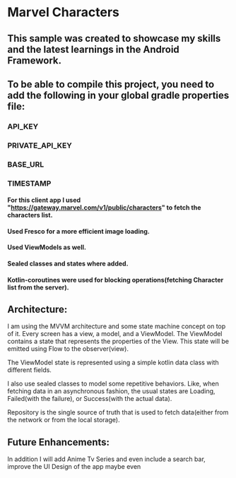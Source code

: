 # Marvel Characters
## This sample was created to showcase my skills and the latest learnings in the Android Framework.
## To be able to compile this project, you need to add the following in your global gradle properties file:
### API_KEY
### PRIVATE_API_KEY
### BASE_URL
### TIMESTAMP
#### For this client app I used "https://gateway.marvel.com/v1/public/characters" to fetch the characters list.
#### Used Fresco for a more efficient image loading.
#### Used ViewModels as well.
#### Sealed classes and states where added.
#### Kotlin-coroutines were used for blocking operations(fetching Character list from the server).

## Architecture:
I am using the MVVM architecture and some state machine concept on top of it. Every screen has a view, a model, and a ViewModel. The ViewModel contains a state that represents the properties of the View. This state will be emitted using Flow to the observer(view).

The ViewModel state is represented using a simple kotlin data class with different fields.

I also use sealed classes to model some repetitive behaviors. Like, when fetching data in an asynchronous fashion, the usual states are Loading, Failed(with the failure), or Success(with the actual data).

Repository is the single source of truth that is used to fetch data(either from the network or from the local storage).

## Future Enhancements:
In addition I will add Anime Tv Series and even include a search bar, improve the UI Design of the app maybe even 

